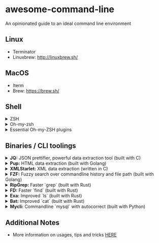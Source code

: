 
# awesome-command-line

An opinionated guide to an ideal command line environment

## Linux

- Terminator
- Linuxbrew: http://linuxbrew.sh/

## MacOS

- Iterm
- Brew: https://brew.sh/

## Shell

<details>
<summary>ZSH</summary>

  https://github.com/robbyrussell/oh-my-zsh/wiki/Installing-ZSH

  Linux

  ```shell

  # Linux
  sudo apt-get install zsh
  
  # MacOS
  brew install zsh zsh-completions
  
  chsh -s $(which zsh)

  ```
</details>
  
<details>
<summary>Oh-my-zsh</summary>

  https://github.com/robbyrussell/oh-my-zsh#basic-installation
  
  ```shell
  sh -c "$(curl -fsSL https://raw.githubusercontent.com/robbyrussell/oh-my-zsh/master/tools/install.sh)"
  ```
</details>

<details>
<summary>Essential Oh-my-ZSH plugins</summary>

  ```text

  plugins=(
    docker
    docker-compose
    git
    sudo
    zsh-autosuggestions
    mvn
    node
    kubectl
    zsh-better-npm-completion
    spring
    golang
  )

  ## TODO: split this into language specific section

  ```
  
  - zsh-autosuggestions:

    https://github.com/zsh-users/zsh-autosuggestions/blob/master/INSTALL.md

    ```shell
    git clone https://github.com/zsh-users/zsh-autosuggestions ${ZSH_CUSTOM:-~/.oh-my-zsh/custom}/plugins/zsh-autosuggestions
    ```
</details>

## Binaries / CLI toolings

<details>
<summary>
<b>JQ:</b> JSON prettifier, powerful data extraction tool (built with C)
</summary>

  https://stedolan.github.io/jq/download/

  ```shell
  sudo apt install jq
  brew install jq
  ```
</details>

<details>
<summary>
<b>Pup:</b> HTML data extraction (built with Golang)
</summary>

  https://github.com/ericchiang/pup#install

  ```shell
  go get github.com/ericchiang/pup

  brew install https://raw.githubusercontent.com/EricChiang/pup/master/pup.rb
  ```
</details>

<details>
<summary>
<b>XMLStarlet:</b> XML data extraction (written in C)
</summary>

  (**do not recommend** because its not very intuitive)

  ```shell
  sudo apt search xmlstarlet
  ```
</details>

<details>
<summary>
<b>FZF:</b> Fuzzy search over commandline history and file path (built with Golang)
</summary>
  
  https://github.com/junegunn/fzf#installation

  ```shell
  brew install fzf

  # To install useful key bindings and fuzzy completion:
  $(brew --prefix)/opt/fzf/install
  ```
</details>

<details>
<summary>
<b>RipGrep:</b> Faster `grep` (built with Rust)
</summary>

  https://github.com/BurntSushi/ripgrep#installation

  ```shell
  brew install ripgrep
  sudo apt install ripgrep
  ```
</details>

<details>
<summary>
<b>FD:</b> Faster `find` (built with Rust)
</summary>

  https://github.com/sharkdp/fd#installation

  ```shell
  brew install fd

  # Linux
  # https://github.com/sharkdp/fd/releases
  ```

  - Note: This can be use in combination with FZF to search and navigate through directory tree even faster
</details>

<details>
<summary>
<b>Exa:</b> Improved `ls` (built with Rust)
</summary>

  https://github.com/ogham/exa#installation

  ```shell
  brew install exa
  cargo install exa
  ```
</details>

<details>
<summary>
<b>Bat:</b> Improved `cat` (built with Rust)
</summary>

  https://github.com/sharkdp/bat#installation

  ```shell
  brew install bat
  cargo install bat
  ```
</details>

<details>
<summary>
<b>Mycli:</b> Commandline `mysql` with autocorrect (built with Python)
</summary>

  https://github.com/dbcli/mycli#quick-start

  ```shell
  brew install mycli

  sudo apt install mycli
  ```

  - Postgres: https://github.com/dbcli/pgcli#quick-start

  - MSSQL / SQL Server: https://github.com/dbcli/mssql-cli#mssql-cli
</details>

## Additional Notes

- More information on usages, tips and tricks [HERE](https://github.com/sluongng/awesome-command-line/issues?utf8=%E2%9C%93&q=is%3Aissue+sort%3Aupdated-desc+)